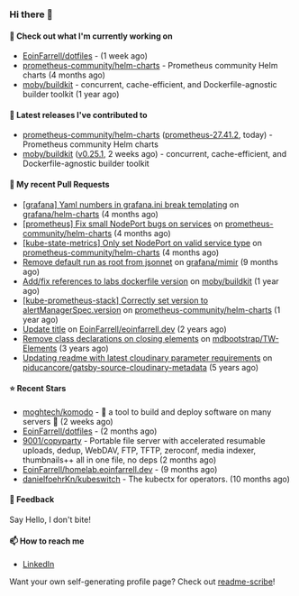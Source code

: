### Hi there 👋

#### 👷 Check out what I'm currently working on

- [EoinFarrell/dotfiles](https://github.com/EoinFarrell/dotfiles) -  (1 week ago)
- [prometheus-community/helm-charts](https://github.com/prometheus-community/helm-charts) - Prometheus community Helm charts (4 months ago)
- [moby/buildkit](https://github.com/moby/buildkit) - concurrent, cache-efficient, and Dockerfile-agnostic builder toolkit (1 year ago)

#### 🔭 Latest releases I've contributed to

- [prometheus-community/helm-charts](https://github.com/prometheus-community/helm-charts) ([prometheus-27.41.2](https://github.com/prometheus-community/helm-charts/releases/tag/prometheus-27.41.2), today) - Prometheus community Helm charts
- [moby/buildkit](https://github.com/moby/buildkit) ([v0.25.1](https://github.com/moby/buildkit/releases/tag/v0.25.1), 2 weeks ago) - concurrent, cache-efficient, and Dockerfile-agnostic builder toolkit

#### 🔨 My recent Pull Requests

- [[grafana] Yaml numbers in grafana.ini break templating](https://github.com/grafana/helm-charts/pull/3750) on [grafana/helm-charts](https://github.com/grafana/helm-charts) (4 months ago)
- [[prometheus] Fix small NodePort bugs on services](https://github.com/prometheus-community/helm-charts/pull/5771) on [prometheus-community/helm-charts](https://github.com/prometheus-community/helm-charts) (4 months ago)
- [[kube-state-metrics] Only set NodePort on valid service type](https://github.com/prometheus-community/helm-charts/pull/5770) on [prometheus-community/helm-charts](https://github.com/prometheus-community/helm-charts) (4 months ago)
- [Remove default run as root from jsonnet](https://github.com/grafana/mimir/pull/10339) on [grafana/mimir](https://github.com/grafana/mimir) (9 months ago)
- [Add/fix references to labs dockerfile version](https://github.com/moby/buildkit/pull/5447) on [moby/buildkit](https://github.com/moby/buildkit) (1 year ago)
- [[kube-prometheus-stack] Correctly set version to alertManagerSpec.version](https://github.com/prometheus-community/helm-charts/pull/4561) on [prometheus-community/helm-charts](https://github.com/prometheus-community/helm-charts) (1 year ago)
- [Update title](https://github.com/EoinFarrell/eoinfarrell.dev/pull/29) on [EoinFarrell/eoinfarrell.dev](https://github.com/EoinFarrell/eoinfarrell.dev) (2 years ago)
- [Remove class declarations on closing elements](https://github.com/mdbootstrap/TW-Elements/pull/1071) on [mdbootstrap/TW-Elements](https://github.com/mdbootstrap/TW-Elements) (3 years ago)
- [Updating readme with latest cloudinary parameter requirements](https://github.com/piducancore/gatsby-source-cloudinary-metadata/pull/1) on [piducancore/gatsby-source-cloudinary-metadata](https://github.com/piducancore/gatsby-source-cloudinary-metadata) (5 years ago)

#### ⭐ Recent Stars

- [moghtech/komodo](https://github.com/moghtech/komodo) - 🦎 a tool to build and deploy software on many servers 🦎 (2 weeks ago)
- [EoinFarrell/dotfiles](https://github.com/EoinFarrell/dotfiles) -  (2 months ago)
- [9001/copyparty](https://github.com/9001/copyparty) - Portable file server with accelerated resumable uploads, dedup, WebDAV, FTP, TFTP, zeroconf, media indexer, thumbnails&#43;&#43; all in one file, no deps (2 months ago)
- [EoinFarrell/homelab.eoinfarrell.dev](https://github.com/EoinFarrell/homelab.eoinfarrell.dev) -  (9 months ago)
- [danielfoehrKn/kubeswitch](https://github.com/danielfoehrKn/kubeswitch) - The kubectx  for operators. (10 months ago)

#### 💬 Feedback

Say Hello, I don't bite!

#### 📫 How to reach me

- [LinkedIn](https://www.linkedin.com/in/eoinfarrell/)

Want your own self-generating profile page? Check out [readme-scribe](https://github.com/muesli/readme-scribe)!

